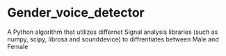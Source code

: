 # Gender_voice_detector
A Python algorithm that utilizes differnet Signal analysis libraries (such as numpy, scipy, librosa and sounddevice) to diffrentiates between Male and Female
